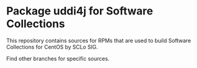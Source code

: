 # Package uddi4j for Software Collections

This repository contains sources for RPMs that are used
to build Software Collections for CentOS by SCLo SIG.

Find other branches for specific sources.
